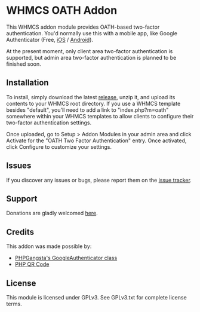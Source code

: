 # WHMCS OATH Addon

This WHMCS addon module provides OATH-based two-factor authentication. You'd normally use this with a mobile app, like Google Authenticator (Free, [iOS](https://itunes.apple.com/us/app/google-authenticator/id388497605?mt=8) / [Android](https://play.google.com/store/apps/details?id=com.google.android.apps.authenticator2&hl=en)).

At the present moment, only client area two-factor authentication is supported, but admin area two-factor authentication is planned to be finished soon.

## Installation

To install, simply download the latest [release](https://bitbucket.org/Doctor_McKay/whmcs-oath-addon/downloads), unzip it, and upload its contents to your WHMCS root directory. If you use a WHMCS template besides "default", you'll need to add a link to "index.php?m=oath" somewhere within your WHMCS templates to allow clients to configure their two-factor authentication settings.

Once uploaded, go to Setup > Addon Modules in your admin area and click Activate for the "OATH Two Factor Authentication" entry. Once activated, click Configure to customize your settings.

## Issues

If you discover any issues or bugs, please report them on the [issue tracker](https://bitbucket.org/Doctor_McKay/whmcs-oath-addon/issues?status=new&status=open).

## Support

Donations are gladly welcomed [here](https://www.doctormckay.com/donate.php).

## Credits

This addon was made possible by:

* [PHPGangsta's GoogleAuthenticator class](https://github.com/PHPGangsta/GoogleAuthenticator)
* [PHP QR Code](http://phpqrcode.sourceforge.net/)

## License

This module is licensed under GPLv3. See GPLv3.txt for complete license terms.